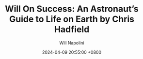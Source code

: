 ---
title: "Will On Success: An Astronaut’s Guide to Life on Earth by Chris Hadfield"
author: Will Napolini
date: 2024-04-09 20:55:00 +0800
categories: [Mindset, Book-summaries]
tags:
  [
    astronauts-guide,
    life-lessons,
    chris-hadfield,
    space-exploration,
    earth-perspective,
    personal-development,
    success-stories,
    space-agency,
    overcoming-challenges,
    inspiration-from-space,
    practical-advice,
    living-life-fully,
    space-careers,
    astronaut-experience,
    leadership-skills
  ]
image: https://pbs.twimg.com/media/GO1aQy0WAAAbcWD?format=jpg&name=large
alt: "Will On Success: An Astronaut’s Guide to Life on Earth by Chris Hadfield"
fallback:
  - 
  # Replace with the URL of your backup image
  -
  # Replace with the URL of your backup image
---